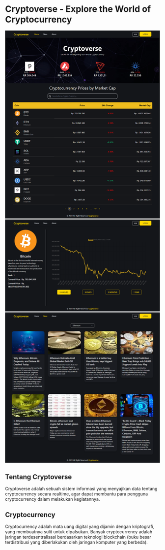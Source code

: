 # Cryptoverse - Explore the World of Cryptocurrency

<p align="center">
    <img src="src/assets/img/screenshot1.png" >
    <img src="src/assets/img/screenshot2.png" >
    <img src="src/assets/img/screenshot3.png" >
</p>

## Tentang Cryptoverse 
Cryptoverse adalah sebuah sistem informasi yang menyajikan data tentang cryptocurrency secara realtime, agar dapat membantu para pengguna cryptocurrency dalam melakukan kegiatannya.

## Cryptocurrency
Cryptocurrency adalah mata uang digital yang dijamin dengan kriptografi, yang membuatnya sulit untuk dipalsukan. Banyak cryptocurrency adalah jaringan terdesentralisasi berdasarkan teknologi blockchain (buku besar terdistribusi yang diberlakukan oleh jaringan komputer yang berbeda). ​